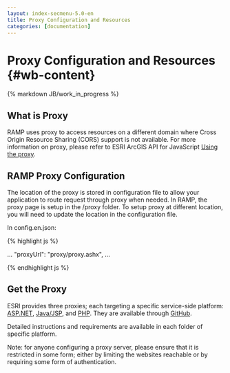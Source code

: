 ```yaml
---
layout: index-secmenu-5.0-en
title: Proxy Configuration and Resources
categories: [documentation]
---
```


<a name="top" />

# Proxy Configuration and Resources {#wb-content}

{% markdown JB/work_in_progress %}

<div class="toc"></div>

## What is Proxy

RAMP uses proxy to access resources on a different domain where Cross Origin Resource Sharing (CORS) support is not available.
For more information on proxy, please refer to ESRI ArcGIS API for JavaScript [Using the proxy](https://developers.arcgis.com/javascript/jshelp/ags_proxy.html). 

## RAMP Proxy Configuration 

The location of the proxy is stored in configuration file to allow your application to route request through proxy when needed. 
In RAMP, the proxy page is setup in the /proxy folder. To setup proxy at different location, you will need to update
the location in the configuration file.

In config.en.json:

{% highlight js %}

...
"proxyUrl": "proxy/proxy.ashx",
...

{% endhighlight js %}

## Get the Proxy

ESRI provides three proxies; each targeting a specific service-side platform: [ASP.NET](https://github.com/Esri/resource-proxy/tree/master/DotNet), [Java/JSP](https://github.com/Esri/resource-proxy/tree/master/Java), and [PHP](https://github.com/Esri/resource-proxy/tree/master/PHP).
They are available through [GitHub](https://github.com/Esri/resource-proxy).

Detailed instructions and requirements are available in each folder of specific platform.


Note: for anyone configuring a proxy server, please ensure that it is restricted in some form; either by limiting the 
websites reachable or by requiring some form of authentication.

